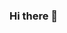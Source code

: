 ### Hi there 👋

<!--
**HeyWonee/HeyWonee** is a ✨ _special_ ✨ repository because its `README.md` (this file) appears on your GitHub profile.

<img src="https://img.shields.io/badge/#61DAFB?style=flat-square&logo=simpleiconsReact&logoColor=white"/></a>&nbsp 
Here are some ideas to get you started:

- 🔭 I’m currently working on ...
- 🌱 I’m currently learning ...
- 👯 I’m looking to collaborate on ...
- 🤔 I’m looking for help with ...
- 💬 Ask me about ...
- 📫 How to reach me: ...
- 😄 Pronouns: ...
- ⚡ Fun fact: ...
-->
